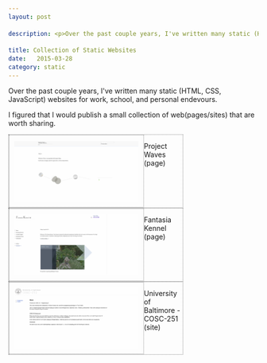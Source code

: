 ```yaml
---
layout: post

description: <p>Over the past couple years, I've written many static (HTML, CSS, JavaScript) websites for work, school, and personal endevours. I figured I'd post a small collection that are worth sharing.</p>

title: Collection of Static Websites
date:   2015-03-28
category: static
---
```


Over the past couple years, I've written many static (HTML, CSS, JavaScript) websites for work, school, and personal endevours.

I figured that I would publish a small collection of web(pages/sites) that are worth sharing. <br>

<style type="text/css">
	.web-block {
		float: left;
		width: 350px;
		height: auto;
		border: thin dotted grey;
	}

	.block-img {
		float: left;
		width: 250px;
		height: auto;
		opacity: .9;
		border: thin dotted grey;
		padding: 10px;
	}
	.block-img:hover {
		opacity: 1;
	}
</style>

<div class="web-block">
	<img src="/img/posts/static/pw.png" class="block-img">
	<p>Project Waves (page)</p>
</div>

<div class="web-block">
	<img src="/img/posts/static/fantasia.png" class="block-img">
	<p>Fantasia Kennel (page)</p>
</div>

<div class="web-block">
	<img src="/img/posts/static/cosc-251.png" class="block-img">
	<p>University of Baltimore - COSC-251 (site)</p>
</div>
